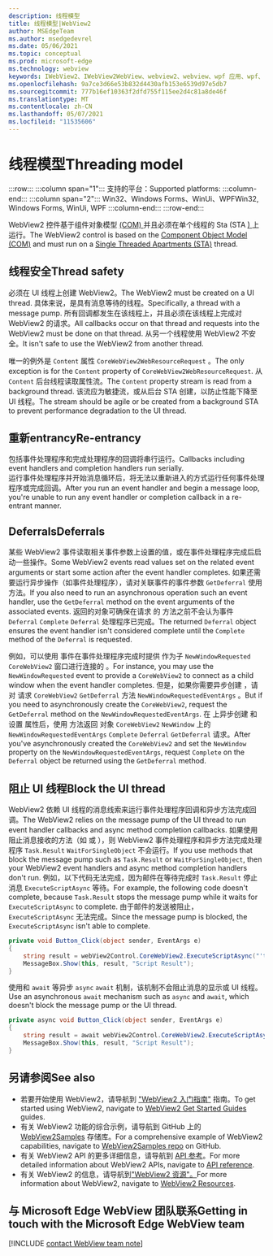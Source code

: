 ```yaml
---
description: 线程模型
title: 线程模型|WebView2
author: MSEdgeTeam
ms.author: msedgedevrel
ms.date: 05/06/2021
ms.topic: conceptual
ms.prod: microsoft-edge
ms.technology: webview
keywords: IWebView2、IWebView2WebView、webview2、webview、wpf 应用、wpf、edge、ICoreWebView2、ICoreWebView2Host、浏览器控件、边缘 html
ms.openlocfilehash: 9a7ce3d66e53b832d4430afb153e6539d97e5db7
ms.sourcegitcommit: 777b16ef10363f2dfd755f115ee2d4c81a8de46f
ms.translationtype: MT
ms.contentlocale: zh-CN
ms.lasthandoff: 05/07/2021
ms.locfileid: "11535606"
---
```

# <a name="threading-model"></a><span data-ttu-id="e3b38-104">线程模型</span><span class="sxs-lookup"><span data-stu-id="e3b38-104">Threading model</span></span> 

:::row:::
   :::column span="1":::
      <span data-ttu-id="e3b38-105">支持的平台：</span><span class="sxs-lookup"><span data-stu-id="e3b38-105">Supported platforms:</span></span>
   :::column-end:::
   :::column span="2":::
      <span data-ttu-id="e3b38-106">Win32、Windows Forms、WinUi、WPF</span><span class="sxs-lookup"><span data-stu-id="e3b38-106">Win32, Windows Forms, WinUi, WPF</span></span>
   :::column-end:::
:::row-end:::  

<span data-ttu-id="e3b38-107">WebView2 控件基于组件对象模型 [ (COM) ][WindowsWin32ComTheComponentObjectModel] 并且必须在单个线程的 Sta (STA [) ][WindowsWin32ComSingleThreadedApartments] 上运行。</span><span class="sxs-lookup"><span data-stu-id="e3b38-107">The WebView2 control is based on the [Component Object Model (COM)][WindowsWin32ComTheComponentObjectModel] and must run on a [Single Threaded Apartments (STA)][WindowsWin32ComSingleThreadedApartments] thread.</span></span>  

## <a name="thread-safety"></a><span data-ttu-id="e3b38-108">线程安全</span><span class="sxs-lookup"><span data-stu-id="e3b38-108">Thread safety</span></span>  

<span data-ttu-id="e3b38-109">必须在 UI 线程上创建 WebView2。</span><span class="sxs-lookup"><span data-stu-id="e3b38-109">The WebView2 must be created on a UI thread.</span></span>  <span data-ttu-id="e3b38-110">具体来说，是具有消息等待的线程。</span><span class="sxs-lookup"><span data-stu-id="e3b38-110">Specifically, a thread with a message pump.</span></span>  <span data-ttu-id="e3b38-111">所有回调都发生在该线程上，并且必须在该线程上完成对 WebView2 的请求。</span><span class="sxs-lookup"><span data-stu-id="e3b38-111">All callbacks occur on that thread and requests into the WebView2 must be done on that thread.</span></span>  <span data-ttu-id="e3b38-112">从另一个线程使用 WebView2 不安全。</span><span class="sxs-lookup"><span data-stu-id="e3b38-112">It isn't safe to use the WebView2 from another thread.</span></span>  

<span data-ttu-id="e3b38-113">唯一的例外是 `Content` 属性 `CoreWebView2WebResourceRequest` 。</span><span class="sxs-lookup"><span data-stu-id="e3b38-113">The only exception is for the `Content` property of `CoreWebView2WebResourceRequest`.</span></span>  <span data-ttu-id="e3b38-114">从 `Content` 后台线程读取属性流。</span><span class="sxs-lookup"><span data-stu-id="e3b38-114">The `Content` property stream is read from a background thread.</span></span>  <span data-ttu-id="e3b38-115">该流应为敏捷流，或从后台 STA 创建，以防止性能下降至 UI 线程。</span><span class="sxs-lookup"><span data-stu-id="e3b38-115">The stream should be agile or be created from a background STA to prevent performance degradation to the UI thread.</span></span>  

## <a name="re-entrancy"></a><span data-ttu-id="e3b38-116">重新entrancy</span><span class="sxs-lookup"><span data-stu-id="e3b38-116">Re-entrancy</span></span>  

<span data-ttu-id="e3b38-117">包括事件处理程序和完成处理程序的回调将串行运行。</span><span class="sxs-lookup"><span data-stu-id="e3b38-117">Callbacks including event handlers and completion handlers run serially.</span></span>  
<span data-ttu-id="e3b38-118">运行事件处理程序并开始消息循环后，将无法以重新进入的方式运行任何事件处理程序或完成回调。</span><span class="sxs-lookup"><span data-stu-id="e3b38-118">After you run an event handler and begin a message loop, you're unable to run any event handler or completion callback in a re-entrant manner.</span></span>  

## <a name="deferrals"></a><span data-ttu-id="e3b38-119">Deferrals</span><span class="sxs-lookup"><span data-stu-id="e3b38-119">Deferrals</span></span>  

<span data-ttu-id="e3b38-120">某些 WebView2 事件读取相关事件参数上设置的值，或在事件处理程序完成后启动一些操作。</span><span class="sxs-lookup"><span data-stu-id="e3b38-120">Some WebView2 events read values set on the related event arguments or start some action after the event handler completes.</span></span>  <span data-ttu-id="e3b38-121">如果还需要运行异步操作（如事件处理程序），请对关联事件的事件参数 `GetDeferral` 使用 方法。</span><span class="sxs-lookup"><span data-stu-id="e3b38-121">If you also need to run an asynchronous operation such an event handler, use the `GetDeferral` method on the event arguments of the associated events.</span></span>  <span data-ttu-id="e3b38-122">返回的对象可确保在请求 的 方法之前不会认为事件 `Deferral` `Complete` `Deferral` 处理程序已完成。</span><span class="sxs-lookup"><span data-stu-id="e3b38-122">The returned `Deferral` object ensures the event handler isn't considered complete until the `Complete` method of the `Deferral` is requested.</span></span>  

<span data-ttu-id="e3b38-123">例如，可以使用 事件在事件处理程序完成时提供 作为子 `NewWindowRequested` `CoreWebView2` 窗口进行连接的 。</span><span class="sxs-lookup"><span data-stu-id="e3b38-123">For instance, you may use the `NewWindowRequested` event to provide a `CoreWebView2` to connect as a child window when the event handler completes.</span></span>  <span data-ttu-id="e3b38-124">但是，如果你需要异步创建 ，请对 请求 `CoreWebView2` `GetDeferral` 方法 `NewWindowRequestedEventArgs` 。</span><span class="sxs-lookup"><span data-stu-id="e3b38-124">But if you need to asynchronously create the `CoreWebView2`, request the `GetDeferral` method on the `NewWindowRequestedEventArgs`.</span></span>  <span data-ttu-id="e3b38-125">在 上异步创建 和 设置 属性后，使用 方法返回 对象 `CoreWebView2` `NewWindow` 上的 `NewWindowRequestedEventArgs` `Complete` `Deferral` `GetDeferral` 请求。</span><span class="sxs-lookup"><span data-stu-id="e3b38-125">After you've asynchronously created the `CoreWebView2` and set the `NewWindow` property on the `NewWindowRequestedEventArgs`, request `Complete` on the `Deferral` object be returned using the `GetDeferral` method.</span></span>  

## <a name="block-the-ui-thread"></a><span data-ttu-id="e3b38-126">阻止 UI 线程</span><span class="sxs-lookup"><span data-stu-id="e3b38-126">Block the UI thread</span></span>  

<span data-ttu-id="e3b38-127">WebView2 依赖 UI 线程的消息线索来运行事件处理程序回调和异步方法完成回调。</span><span class="sxs-lookup"><span data-stu-id="e3b38-127">The WebView2 relies on the message pump of the UI thread to run event handler callbacks and async method completion callbacks.</span></span>  <span data-ttu-id="e3b38-128">如果使用阻止消息接收的方法（如 或 ），则 WebView2 事件处理程序和异步方法完成处理程序 `Task.Result` `WaitForSingleObject` 不会运行。</span><span class="sxs-lookup"><span data-stu-id="e3b38-128">If you use methods that block the message pump such as `Task.Result` or `WaitForSingleObject`, then your WebView2 event handlers and async method completion handlers don't run.</span></span>  <span data-ttu-id="e3b38-129">例如，以下代码无法完成，因为邮件在等待完成时 `Task.Result` 停止消息 `ExecuteScriptAsync` 等待。</span><span class="sxs-lookup"><span data-stu-id="e3b38-129">For example, the following code doesn't complete, because `Task.Result` stops the message pump while it waits for `ExecuteScriptAsync` to complete.</span></span>  <span data-ttu-id="e3b38-130">由于邮件的发送被阻止， `ExecuteScriptAsync` 无法完成。</span><span class="sxs-lookup"><span data-stu-id="e3b38-130">Since the message pump is blocked, the `ExecuteScriptAsync` isn't able to complete.</span></span>   

```csharp
private void Button_Click(object sender, EventArgs e)
{
    string result = webView2Control.CoreWebView2.ExecuteScriptAsync("'test'").Result;
    MessageBox.Show(this, result, "Script Result");
}
```  

<span data-ttu-id="e3b38-131">使用和 `await` 等异步 `async` `await` 机制，该机制不会阻止消息的显示或 UI 线程。</span><span class="sxs-lookup"><span data-stu-id="e3b38-131">Use an asynchronous `await` mechanism such as `async` and `await`, which doesn't block the message pump or the UI thread.</span></span>  

```csharp
private async void Button_Click(object sender, EventArgs e)
{
    string result = await webView2Control.CoreWebView2.ExecuteScriptAsync("'test'");
    MessageBox.Show(this, result, "Script Result");
}
```  

## <a name="see-also"></a><span data-ttu-id="e3b38-132">另请参阅</span><span class="sxs-lookup"><span data-stu-id="e3b38-132">See also</span></span>  

*   <span data-ttu-id="e3b38-133">若要开始使用 WebView2，请导航到 ["WebView2 入门指南"][Webview2IndexGetStarted] 指南。</span><span class="sxs-lookup"><span data-stu-id="e3b38-133">To get started using WebView2, navigate to [WebView2 Get Started Guides][Webview2IndexGetStarted] guides.</span></span>  
*   <span data-ttu-id="e3b38-134">有关 WebView2 功能的综合示例，请导航到 GitHub 上的 [WebView2Samples][GithubMicrosoftedgeWebview2samples] 存储库。</span><span class="sxs-lookup"><span data-stu-id="e3b38-134">For a comprehensive example of WebView2 capabilities, navigate to [WebView2Samples repo][GithubMicrosoftedgeWebview2samples] on GitHub.</span></span>  
*   <span data-ttu-id="e3b38-135">有关 WebView2 API 的更多详细信息，请导航到 [API 参考][DotnetApiMicrosoftWebWebview2WpfWebview2]。</span><span class="sxs-lookup"><span data-stu-id="e3b38-135">For more detailed information about WebView2 APIs, navigate to [API reference][DotnetApiMicrosoftWebWebview2WpfWebview2].</span></span>  
*   <span data-ttu-id="e3b38-136">有关 WebView2 的信息，请导航到["WebView2 资源"。][Webview2IndexNextSteps]</span><span class="sxs-lookup"><span data-stu-id="e3b38-136">For more information about WebView2, navigate to [WebView2 Resources][Webview2IndexNextSteps].</span></span>  

## <a name="getting-in-touch-with-the-microsoft-edge-webview-team"></a><span data-ttu-id="e3b38-137">与 Microsoft Edge WebView 团队联系</span><span class="sxs-lookup"><span data-stu-id="e3b38-137">Getting in touch with the Microsoft Edge WebView team</span></span>  

[!INCLUDE [contact WebView team note](../includes/contact-webview-team-note.md)]  

<!-- links -->  

[Webview2IndexGetStarted]: ../index.md#get-started "入门 - Microsoft Edge WebView2 |Microsoft Docs"  
[Webview2IndexNextSteps]: ../index.md#next-steps "下一步 - Microsoft Edge WebView2 |Microsoft Docs"  

[DotnetApiMicrosoftWebWebview2WpfWebview2]: /dotnet/api/microsoft.web.webview2.wpf.webview2 "WebView2 类|Microsoft Docs"  

[WindowsWin32ComSingleThreadedApartments]: /windows/win32/com/single-threaded-apartments "单线程处理|Microsoft Docs"  
[WindowsWin32ComTheComponentObjectModel]: /windows/win32/com/the-component-object-model "组件对象模型|Microsoft Docs"  

[GithubMicrosoftedgeWebview2samples]: https://github.com/MicrosoftEdge/WebView2Samples "WebView2 示例 - MicrosoftEdge/WebView2Samples |GitHub"  
